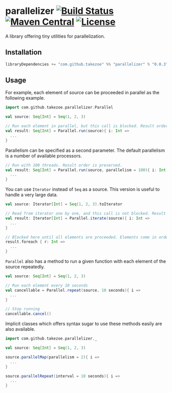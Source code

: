 parallelizer [![Build Status](https://travis-ci.org/takezoe/parallelizer.svg?branch=master)](https://travis-ci.org/takezoe/parallelizer) [![Maven Central](https://maven-badges.herokuapp.com/maven-central/com.github.takezoe/parallelizer_2.12/badge.svg)](https://maven-badges.herokuapp.com/maven-central/com.github.takezoe/parallelizer_2.12) [![License](https://img.shields.io/badge/License-Apache%202.0-blue.svg)](https://github.com/takezoe/parallelizer/blob/master/LICENSE)
====

A library offering tiny utilities for parallelization.

## Installation

```scala
libraryDependencies += "com.github.takezoe" %% "parallelizer" % "0.0.3"
```

## Usage

For example, each element of source can be proceeded in parallel as the following example.

```scala
import com.github.takezoe.parallelizer.Parallel

val source: Seq[Int] = Seq(1, 2, 3)

// Run each element in parallel, but this call is blocked. Result order is preserved.
val result: Seq[Int] = Parallel.run(source){ i: Int =>
  ...
}
```

Parallelism can be specified as a second parameter. The default parallelism is a number of available processors.

```scala
// Run with 100 threads. Result order is preserved.
val result: Seq[Int] = Parallel.run(source, parallelism = 100){ i: Int =>
  ...
}
```

You can use `Iterator` instead of `Seq` as a source. This version is useful to handle a very large data.

```scala
val source: Iterator[Int] = Seq(1, 2, 3).toIterator

// Read from iterator one by one, and this call is not blocked. Result order is not preserved.
val result: Iterator[Int] = Parallel.iterate(source){ i: Int =>
  ...
}

// Blocked here until all elements are proceeded. Elements come in order of completion.
result.foreach { r: Int =>
  ...
}
```

`Parallel` also has a method to run a given function with each element of the source repeatedly.

```scala
val source: Seq[Int] = Seq(1, 2, 3)

// Run each element every 10 seconds
val cancellable = Parallel.repeat(source, 10 seconds){ i =>
  ...
}

// Stop running
cancellable.cancel()
```

Implicit classes which offers syntax sugar to use these methods easily are also available.

```scala
import com.github.takezoe.parallelizer._

val source: Seq[Int] = Seq(1, 2, 3)

source.parallelMap(parallelism = 2){ i =>
  ...
}

source.parallelRepeat(interval = 10 seconds){ i =>
  ...
}
```
